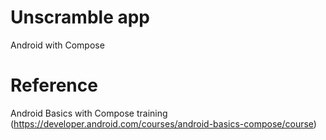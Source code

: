 # Unscramble app
Android with Compose

# Reference 
Android Basics with Compose training (https://developer.android.com/courses/android-basics-compose/course)


